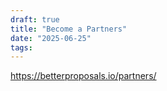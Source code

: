 ```yaml
---
draft: true
title: "Become a Partners"
date: "2025-06-25"
tags: 
---
```

https://betterproposals.io/partners/


